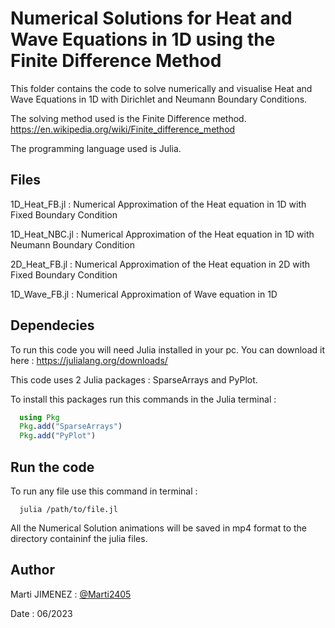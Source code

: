 
# Numerical Solutions for Heat and Wave Equations in 1D using the Finite Difference Method

This folder contains the code to solve numerically and visualise Heat and Wave Equations in 1D with Dirichlet and Neumann Boundary Conditions.

The solving method used is the Finite Difference method. https://en.wikipedia.org/wiki/Finite_difference_method

The programming language used is Julia.




## Files

1D_Heat_FB.jl : Numerical Approximation of the Heat equation in 1D with Fixed Boundary Condition

1D_Heat_NBC.jl : Numerical Approximation of the Heat equation in 1D with Neumann Boundary Condition

2D_Heat_FB.jl : Numerical Approximation of the Heat equation in 2D with Fixed Boundary Condition

1D_Wave_FB.jl : Numerical Approximation of Wave equation in 1D


## Dependecies

To run this code you will need Julia installed in your pc. You can download it here : https://julialang.org/downloads/

This code uses 2 Julia packages : SparseArrays and PyPlot. 

To install this packages run this commands in the Julia terminal :

```Julia
  using Pkg
  Pkg.add("SparseArrays")
  Pkg.add("PyPlot")
```

## Run the code

To run any file use this command in terminal :

```Cmd
  julia /path/to/file.jl
```

All the Numerical Solution animations will be saved in mp4 format to the directory containinf the julia files.

## Author
Marti JIMENEZ : [@Marti2405](https://github.com/Marti2405)

Date : 06/2023



